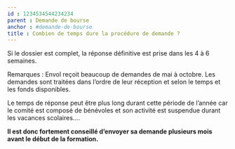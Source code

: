 ```yaml
---
id : 1234534544234234
parent : Demande de bourse
anchor : #demande-de-bourse
title : Combien de temps dure la procédure de demande ?
---
```


Si le dossier est complet, la réponse définitive est prise dans les 4 à 6 semaines.

Remarques : Envol reçoit beaucoup de demandes de mai à octobre. Les demandes sont traitées dans l’ordre de leur réception et selon le temps et les fonds disponibles. 

Le temps de réponse peut être plus long durant cette période de l’année car le comité est composé de bénévoles et son activité est suspendue durant les vacances scolaires….

__Il est donc fortement conseillé d’envoyer sa demande plusieurs mois avant le début de la formation.__
